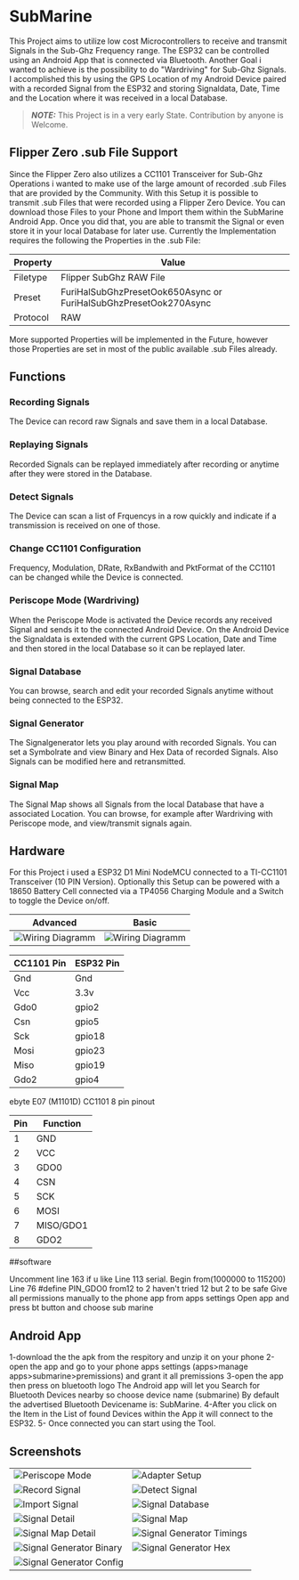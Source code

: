 # SubMarine
This Project aims to utilize low cost Microcontrollers to receive and transmit Signals in the Sub-Ghz Frequency range. The ESP32 can be controlled using an Android App that is connected via Bluetooth. Another Goal i wanted to achieve is the possibility to do "Wardriving" for Sub-Ghz Signals. I accomplished this by using the GPS Location of my Android Device paired with a recorded Signal from the ESP32 and storing Signaldata, Date, Time and the Location where it was received in a local Database.

> **_NOTE:_**  This Project is in a very early State.  Contribution by anyone is Welcome.

## Flipper Zero .sub File Support

Since the Flipper Zero also utilizes a CC1101 Transceiver for Sub-Ghz Operations i wanted to make use of the large amount of recorded .sub Files that are provided by the Community.
With this Setup it is possible to transmit .sub Files that were recorded using a Flipper Zero Device. You can download those Files to your Phone and Import them within the SubMarine Android App.
Once you did that, you are able to transmit the Signal or even store it in your local Database for later use.
Currently the Implementation requires the following the Properties in the .sub File:

| Property | Value |
| ------ | ------ |
| Filetype | Flipper SubGhz RAW File |
| Preset | FuriHalSubGhzPresetOok650Async or FuriHalSubGhzPresetOok270Async |
| Protocol | RAW |

More supported Properties will be implemented in the Future, however those Properties are set in most of the public available .sub Files already.

## Functions

### Recording Signals
The Device can record raw Signals and save them in a local Database.

### Replaying Signals
Recorded Signals can be replayed immediately after recording or anytime after they were stored in the Database.

### Detect Signals
The Device can scan a list of Frquencys in a row quickly and indicate if a transmission is received on one of those.

### Change CC1101 Configuration
Frequency, Modulation, DRate, RxBandwith and PktFormat of the CC1101 can be changed while the Device is connected.

### Periscope Mode (Wardriving)
When the Periscope Mode is activated the Device records any received Signal and sends it to the connected Android Device. On the Android Device the Signaldata is extended with the current GPS Location, Date and Time and then stored in the local Database so it can be replayed later.

### Signal Database
You can browse, search and edit your recorded Signals anytime without being connected to the ESP32.

### Signal Generator
The Signalgenerator lets you play around with recorded Signals. You can set a Symbolrate and view Binary and Hex Data of recorded Signals. Also Signals can be modified here and retransmitted.

### Signal Map
The Signal Map shows all Signals from the local Database that have a associated Location. You can browse, for example after Wardriving with Periscope mode, and view/transmit signals again.

 



## Hardware

For this Project i used a ESP32 D1 Mini NodeMCU connected to a TI-CC1101 Transceiver (10 PIN Version). Optionally this Setup can be powered with a 18650 Battery Cell connected via a TP4056 Charging Module and a Switch to toggle the Device on/off.

| Advanced | Basic |
| ------ | ------ |
| ![Wiring Diagramm](./Fritzing/SubMarine_bb.png) | ![Wiring Diagramm](./Fritzing/SubMarineBasic_bb.png) |


| CC1101 Pin | ESP32 Pin |
|------------|-----------|
| Gnd        | Gnd       |
| Vcc        | 3.3v      |
| Gdo0       | gpio2     |
| Csn        | gpio5     |
| Sck        | gpio18    |
| Mosi       | gpio23    |
| Miso       | gpio19    |
| Gdo2       | gpio4     |


ebyte E07 (M1101D) CC1101 8 pin pinout 

| Pin | Function |
|-----|----------|
| 1   | GND      |
| 2   | VCC      |
| 3   | GDO0     |
| 4   | CSN      |
| 5   | SCK      |
| 6   | MOSI     |
| 7   | MISO/GDO1|
| 8   | GDO2     |

##software

Uncomment line 163 if u like
Line 113 serial. Begin from(1000000 to 115200)
Line 76 #define PIN_GDO0 from12 to 2 haven't tried 12 but 2 to be safe
Give all permissions manually to the phone app from apps settings
Open app and press bt button and choose sub marine

## Android App

1-download the the apk from the respitory and unzip it on your phone
2-open the app and go to your phone apps settings (apps>manage apps>submarine>premissions) and grant it all premissions
3-open the app then press on bluetooth logo The Android app will let you Search for Bluetooth Devices nearby so choose device name (submarine) By default the advertised Bluetooth Devicename is: SubMarine.
4-After you click on the Item in the List of found Devices within the App it will connect to the ESP32.
5- Once connected you can start using the Tool.

## Screenshots

|  |  |
| ------ | ------ |
| ![Periscope Mode](./Assets/Screenshots/Periscope.png) | ![Adapter Setup](./Assets/Screenshots/AdapterSetup.png) |
| ![Record Signal](./Assets/Screenshots/RecordSignal.png) | ![Detect Signal](./Assets/Screenshots/DetectSignal.png) |
| ![Import Signal](./Assets/Screenshots/ImportSignal.png) | ![Signal Database](./Assets/Screenshots/SignalDatabase.png) |
| ![Signal Detail](./Assets/Screenshots/SignalDetail.png) | ![Signal Map](./Assets/Screenshots/SignalMap.png) |
| ![Signal Map Detail](./Assets/Screenshots/SignalMapDetail.png) | ![Signal Generator Timings](./Assets/Screenshots/SignalGeneratorTimings.png) |
| ![Signal Generator Binary](./Assets/Screenshots/SignalGeneratorBinary.png) | ![Signal Generator Hex](./Assets/Screenshots/SignalGeneratorHex.png) |
| ![Signal Generator Config](./Assets/Screenshots/SignalGeneratorConfig.png) | |



